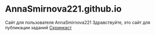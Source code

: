 # AnnaSmirnova221.github.io
Сайт для пользователя AnnaSmirnova221
Здравствуйте, это сайт для публикации заданий
[Скринкаст](https://www.youtube.com/watch?v=yMgbNglAgHI&feature=youtu.be)
